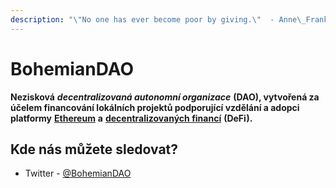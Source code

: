 ```yaml
---
description: "\"No one has ever become poor by giving.\"  - Anne\_Frank"
---
```


# BohemianDAO

**Nezisková** _**decentralizovaná autonomní organizace**_ **\(DAO\), vytvořená za účelem financování lokálních projektů podporující vzdělání a adopci platformy** [**Ethereum**](https://ethereum.org/en/) **a** [**decentralizovaných financí**](https://ethereum.org/en/defi/) **\(DeFi\).**

## Kde nás můžete sledovat?

* Twitter - [@BohemianDAO](https://twitter.com/BohemianDAO)

